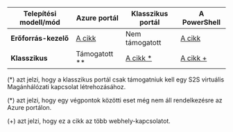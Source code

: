 |**Telepítési modell/mód**| **Azure portál** | **Klasszikus portál** | **A PowerShell**|
|---|---|---|---|
|**Erőforrás-kezelő** | [A cikk](vpn-gateway-howto-site-to-site-resource-manager-portal.md)|Nem támogatott |[A cikk](..articles/vpn-gateway/vpn-gateway-create-site-to-site-rm-powershell.md) |
|**Klasszikus** |Támogatott **| [A cikk *](../articles/vpn-gateway/vpn-gateway-site-to-site-create.md)|[A cikk +](..articles/vpn-gateway/vpn-gateway-multi-site.md) |


(*) azt jelzi, hogy a klasszikus portál csak támogatniuk kell egy S2S virtuális Magánhálózati kapcsolat létrehozásához.

(*) azt jelzi, hogy egy végpontok közötti eset még nem áll rendelkezésre az Azure portálon.

(+) azt jelzi, hogy ez a cikk az több webhely-kapcsolatot.



